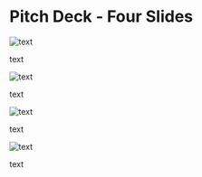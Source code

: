 # Pitch Deck - Four Slides

![text](https://github.com/BeehiveNGO/Auxiliary/blob/master/slide1c.png)

text

![text](https://github.com/BeehiveNGO/Auxiliary/blob/master/slide2c.png)

text

![text](https://github.com/BeehiveNGO/Auxiliary/blob/master/slide3c.png)

text

![text](https://github.com/BeehiveNGO/Auxiliary/blob/master/slide4c.png)

text

